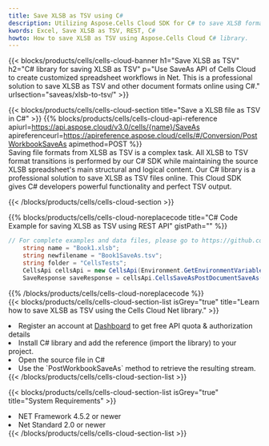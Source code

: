```yaml
---
title: Save XLSB as TSV using C# 
description: Utilizing Aspose.Cells Cloud SDK for C# to save XLSB format file as TSV format file. 
kwords: Excel, Save XLSB as TSV, REST, C#
howto: How to save XLSB as TSV using Aspose.Cells Cloud C# library.
---
```



{{< blocks/products/cells/cells-cloud-banner h1="Save XLSB as TSV" h2="C# library for saving XLSB as TSV" p="Use SaveAs API of Cells Cloud to create customized spreadsheet workflows in Net. This is a professional solution to save XLSB as TSV and other document formats online using C#." urlsection="saveas/xlsb-to-tsv/" >}}

{{< blocks/products/cells/cells-cloud-section  title="Save a XLSB file as TSV in C#" >}}
{{% blocks/products/cells/cells-cloud-api-reference  apiurl=https://api.aspose.cloud/v3.0/cells/{name}/SaveAs  apireferenceurl=https://apireference.aspose.cloud/cells/#/Conversion/PostWorkbookSaveAs  apimethod=POST %}}
<br/>
Saving file formats from XLSB as TSV is a complex task. All XLSB to TSV format transitions is performed by our C# SDK while maintaining the source XLSB spreadsheet's main structural and logical content. Our C# library is a professional solution to save XLSB as TSV files online. This Cloud SDK gives C# developers powerful functionality and perfect TSV output.

{{< /blocks/products/cells/cells-cloud-section >}}

{{% blocks/products/cells/cells-cloud-noreplacecode title="C# Code Example for saving XLSB as TSV using REST API" gistPath="" %}}
  
```cs
// For complete examples and data files, please go to https://github.com/aspose-cells-cloud/aspose-cells-cloud-dotnet/
    string name = "Book1.xlsb";
    string newfilename = "Book1SaveAs.tsv";
    string folder = "CellsTests";
    CellsApi cellsApi = new CellsApi(Environment.GetEnvironmentVariable("ProductClientId"), Environment.GetEnvironmentVariable("ProductClientSecret"));
    SaveResponse saveResponse = cellsApi.CellsSaveAsPostDocumentSaveAs(name, null, newfilename, null,null,folder);
```
  
{{% /blocks/products/cells/cells-cloud-noreplacecode  %}}
<br/>
{{< blocks/products/cells/cells-cloud-section-list isGrey="true"  title="Learn how to save XLSB as TSV using the Cells Cloud Net library." >}}
<li>Register an account at <a href="https://dashboard.aspose.cloud/">Dashboard</a> to get free API quota & authorization details</li>
<li>Install C# library and add the reference (import the library) to your project.</li>
<li>Open the source file in C#</li>
<li>Use the `PostWorkbookSaveAs` method to retrieve the resulting stream.</li>
{{< /blocks/products/cells/cells-cloud-section-list >}}

{{< blocks/products/cells/cells-cloud-section-list isGrey="true"  title="System Requirements" >}}
<li>NET Framework 4.5.2 or newer</li>
<li>Net Standard 2.0 or newer</li>
{{< /blocks/products/cells/cells-cloud-section-list >}}
